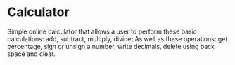 # Calculator
Simple online calculator that allows a user to perform these
basic calculations:
    add, subtract, multiply, divide; 
As well as these operations: 
    get percentage, sign or unsign a number, write decimals,
    delete using back space and clear.
